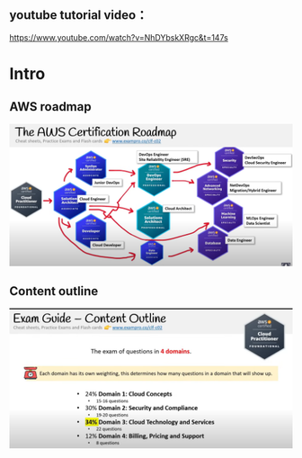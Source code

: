 ## youtube tutorial video：
https://www.youtube.com/watch?v=NhDYbskXRgc&t=147s

# Intro
## AWS roadmap
![Alt text](image.png)

## Content outline
![Alt text](image-1.png)

                                                